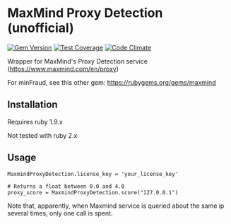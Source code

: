 # MaxMind Proxy Detection (unofficial)

[![Gem Version](https://badge.fury.io/rb/maxmind_proxy_detection.png)](http://badge.fury.io/rb/maxmind_proxy_detection)
[![Test Coverage](https://codeclimate.com/github/eric-smartlove/maxmind_proxy_detection/coverage.png)](https://codeclimate.com/github/eric-smartlove/maxmind_proxy_detection)
[![Code Climate](https://codeclimate.com/github/eric-smartlove/maxmind_proxy_detection.png)](https://codeclimate.com/github/eric-smartlove/maxmind_proxy_detection)

Wrapper for MaxMind's Proxy Detection service (https://www.maxmind.com/en/proxy)

For minFraud, see this other gem: https://rubygems.org/gems/maxmind

## Installation

Requires ruby 1.9.x

Not tested with ruby 2.x

## Usage

    MaxmindProxyDetection.license_key = 'your_license_key'

    # Returns a float between 0.0 and 4.0
    proxy_score = MaxmindProxyDetection.score("127.0.0.1")

Note that, apparently, when Maxmind service is queried about the same ip several times, only one call is spent.
